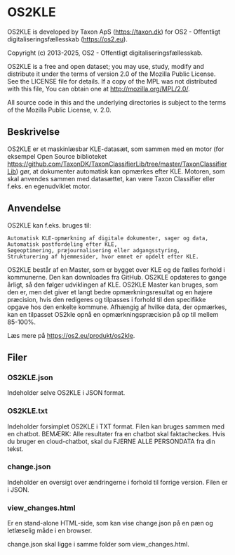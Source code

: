 # OS2KLE

OS2KLE is developed by Taxon ApS (https://taxon.dk) for OS2 - Offentligt digitaliseringsfællesskab (https://os2.eu).

Copyright (c) 2013-2025, OS2 - Offentligt digitaliseringsfællesskab.

OS2KLE is a free and open dataset; you may use, study, modify and distribute it under the terms of version 2.0 of the Mozilla Public License. See the LICENSE file for details. If a copy of the MPL was not distributed with this file, You can obtain one at http://mozilla.org/MPL/2.0/.

All source code in this and the underlying directories is subject to the terms of the Mozilla Public License, v. 2.0.

## Beskrivelse

OS2KLE er et maskinlæsbar KLE-datasæt, som sammen med en motor (for eksempel Open Source biblioteket https://github.com/TaxonDK/TaxonClassifierLib/tree/master/TaxonClassifierLib) gør, at dokumenter automatisk kan opmærkes efter KLE. Motoren, som skal anvendes sammen med datasættet, kan være Taxon Classifier eller f.eks. en egenudviklet motor. 

## Anvendelse
OS2KLE kan f.eks. bruges til: 

    Automatisk KLE-opmærkning af digitale dokumenter, sager og data,
    Automatisk postfordeling efter KLE,
    Søgeoptimering, præjournalisering eller adgangsstyring,
    Strukturering af hjemmesider, hvor emnet er opdelt efter KLE.

OS2KLE består af en Master, som er bygget over KLE og de fælles forhold i kommunerne. Den kan downloades fra GitHub. OS2KLE opdateres to gange årligt, så den følger udviklingen af KLE. 
OS2KLE Master kan bruges, som den er, men det giver et langt bedre opmærkningsresultat og en højere præcision, hvis den redigeres og tilpasses i forhold til den specifikke opgave hos den enkelte kommune.
Afhængig af hvilke data, der opmærkes, kan en tilpasset OS2kle opnå en opmærkningspræcision på op til mellem 85-100%.

Læs mere på https://os2.eu/produkt/os2kle.


## Filer

### OS2KLE.json

Indeholder selve OS2KLE i JSON format.

### OS2KLE.txt

Indeholder forsimplet OS2KLE i TXT format. Filen kan bruges sammen med en chatbot. BEMÆRK: Alle resultater fra en chatbot skal faktacheckes. Hvis du bruger en cloud-chatbot, skal du FJERNE ALLE PERSONDATA fra din tekst.

### change.json

Indeholder en oversigt over ændringerne i forhold til forrige version. Filen er i JSON.

### view_changes.html

Er en stand-alone HTML-side, som kan vise change.json på en pæn og letlæselig måde i en browser.

change.json skal ligge i samme folder som view_changes.html.



